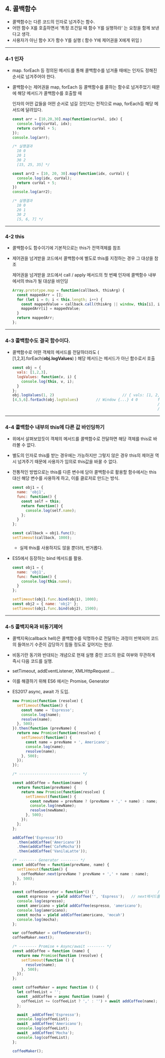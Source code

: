 ## 4. 콜백함수

- 콜백함수는 다른 코드의 인자로 넘겨주는 함수.
- 어떤 함수 X를 호출하면서 '특정 조건일 때 함수 Y를 실행하라' 는 요청을 함께 보낸다고 생각.
- 사용자가 아닌 함수 X가 함수 Y를 실행 ( 함수 Y에 제어권을 X에게 위임 )

-----

### 4-1 인자

- map. forEach 등 정의된 메서드를 통해 콜백함수를 넘겨줄 때에는 인자도 정해진 순서로 넘겨주어야 한다.

- 콜백함수는 제어권을 map, forEach 등 콜백함수를 콜하는 함수로 넘겨주었기 때문에 해당 메서드가 콜백함수를 호출할 때

  인자의 어떤 값들을 어떤 순서로 넘길 것인지는 전적으로 map, forEach등 해당 메서드에 달려있다.

  ```javascript
  const arr = [10,20,30].map(function(curVal, idx) {
    console.log(curVal, idx);
    return curVal + 5;
  });
  console.log(arr);
  
  /* 실행결과
  	10 0
  	20 1
  	30 2
  	[15, 25, 35] */
  
  const arr2 = [10, 20, 30].map(function(idx, curVal) {
    console.log(idx, curVal);
    return curVal + 5;
  })
  console.log(arr2);
  
  /* 실행결과
  	10 0
  	20 1
  	30 2
  	[5, 6, 7] */
  ```

-----

### 4-2 this

- 콜백함수도 함수이기에 기본적으로는 this가 전역객체를 참조

- 제어권을 넘겨받을 코드에서 콜백함수에 별도로 this를 지정하는 경우 그 대상을 참조

  제어권을 넘겨받을 코드에서 call / apply 메서드의 첫 번째 인자에 콜백함수 내부에서의 this가 될 대상을 바인딩

  ```javascript
  Array.prototype.map = function(callback, thisArg) {
    const mappedArr = [];
    for (let i = 0; i < this.length; i++) {
      const mappedValue = callback.call(thisArg || window, this[i], i, this); // this가 정해져 있을 경우 thisArg를, 없으면 전역객체
      mappedArr[i] = mappedValue;																							// map이라는 함수를 호출할 객체는 배열일 것이므로
    }																																					// this = [] , 그러므로 this.length, this[i] 가능
    return mappedArr;
  };
  ```

-----

### 4-3 콜백함수도 결국 함수이다.

- 콜백함수로 어떤 객체의 메서드를 전달하더라도 ( [1,2,3].forEach(**obj.logValues**) ) 해당 메서드는 메서드가 아닌 함수로서 호출

  ```javascript
  const obj = {
    vals: [1,2,3],
    logValues: function(v, i) {
      console.log(this, v, i);
    }
  };
  obj.logValues(1, 2)								// { vals: [1, 2, 3], logValues: f} 1 2
  [4,5,6].forEach(obj.logValues)		// Window {...} 4 0			forEach(func(cur, idx)) 이므로 4,0 / 5,1 / 6,2
  																	// Window {...} 5 1
  																	// Window {...} 6 2
  ```

------

### 4-4 콜백함수 내부의 this에 다른 값 바인딩하기

- 위에서 살펴보았듯이 객체의 메서드를 콜백함수로 전달하면 해당 객체를 this로 바라볼 수 없다.

- 별도의 인자로 this를 받는 경우에는 가능하지만 그렇지 않은 경우 this의 제어권 역시 넘겨주기 때문에 사용자가 임의로 this값을 바꿀 수 없다.

- 전통적인 방법으로는 this를 다른 변수에 담아 콜백함수로 활용할 함수에서는 this대신 해당 변수를 사용하게 하고, 이를 클로저로 만드는 방식.

  ```javascript
  const obj1 = {
    name: 'obj1',
    func: function() {
      const self = this;
      return function() {
        console.log(self.name);
      };
    }
  };
  
  const callback = obj1.func();
  setTimeout(callback, 1000);
  ```

  - 실제 this를 사용하지도 않을 뿐더러, 번거롭다.

- ES5에서 등장하는 bind 메서드를 활용.

  ```javascript
  const obj1 = {
    name: 'obj1',
    func: function() {
      console.log(this.name);
    }
  };
  
  setTimeout(obj1.func.bind(obj1), 1000);
  const obj2 = { name: 'obj2' };
  setTimeout(obj1.func.bind(obj2), 1500);
  ```

-------

### 4-5 콜백지옥과 비동기제어

- 콜백지옥(callback hell)은 콜백함수를 익명하수로 전달하는 과정이 반복되어 코드의 들여쓰기 수준이 감당하기 힘들 정도로 깊어지는 현상.

- 비동기란 동기와 반대되는 개념으로 현재 실행 중인 코드의 완료 여부와 무관하게 즉시 다음 코드를 실행.

- setTimeout, addEventListener, XMLHttpRequest ...

- 이를 해결하기 위해 ES6 에서는 Promise, Generator

- ES2017 async, await 가 도입.

  ```javascript
  new Promise(function (resolve) {
    setTimeout(function() {
      const name = 'Espresso';
      console.log(name);
      resolve(name);
    }, 500);
  }).then(function (prevName) {
    return new Promise(function(resolve) {
      setTimeout(function() {
        const name = prevName + ', Americano';
        console.log(name);
        resolve(name);
      }, 500);
    });
  });
  
  /* ---------------------------- */
  
  const addCoffee = function(name) {
    return function(prevName) {
      return new Promise(function(resolve) {
        setTimeout(function() {
          const newName = prevName ? (prevName + ',' + name) : name;
          console.log(newName);
          resolve(newName);
        }, 500);
      });
    };
  };
  
  addCoffee('Espresso')()
  	.then(addCoffee('Americano'))
  	.then(addCoffee('CafeMocha'))
  	.then(addCoffee('VanilaLatte'));
  
  /* -------- Generator -------- */
  const addCoffee = function(prevName, name) {
    setTimeout(function() {
      coffeeMaker.next(prevName ? prevName + ',' + name : name);
    }, 500);
  };
  
  const coffeeGenerator = function*() {								// 해당 함수가 실행되면 Iterator가 반환되는데, next라는 메서드를 갖고 있음
    const espresso  = yield addCoffee('', 'Espress');	// next메서드를 호출하면 Generator 함수 내부에서 가장 먼저 등장하는 yield에서 멈춤
    console.log(espresso);														// 이후 다시 next 메서드를 호출하여 순차적으로 코드가 진행될 수 있도록 함.
    const americano = yield addCoffee(espresso, 'americano');
    console.log(americano);
    const mocha = yield addCoffee(americano, 'mocah')
    console.log(mocha);
  };
  
  var coffeeMaker = coffeeGenerator();
  coffeeMaker.next();
  
  /* -------- Promise + Async/await -------- */
  const addCoffee = function (name) {
    return new Promise(function (resolve) {
      setTimeout(function () {
        resolve(name);
      }, 500);
    });
  };
  
  const coffeeMaker = async function () {			
    let coffeeList = '';
    const _addCoffee = async function (name) {
      coffeeList += (coffeeList ? ',' : '') + await addCoffee(name);	// Promise로 전환, resolve후에만 다음 함수가 실행됨
    };
  
    await _addCoffee('Espresso');			
    console.log(coffeeList);
    await _addCoffee('Americano');
    console.log(coffeeList);
    await _addCoffee('Mocha');
    console.log(coffeeList);
  };
  
  coffeeMaker();
  ```

  